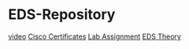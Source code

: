 # EDS-Repository
[video](https://preskilet.com/67f56451a17290001d5b5fdc)
[Cisco Certificates](./CiscoCertificates(CS4-27).pdf)
[Lab Assignment](./EDSLAB.pdf)
[EDS Theory](./EDSTHEORY.pdf)
